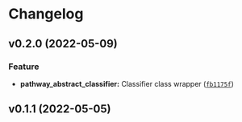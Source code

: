 # Changelog

<!--next-version-placeholder-->

## v0.2.0 (2022-05-09)
### Feature
* **pathway_abstract_classifier:** Classifier class wrapper ([`fb1175f`](https://github.com/PathwayCommons/pathway-abstract-classifier/commit/fb1175f53dbdac2814e8dde4bf76d8ffee64e808))

## v0.1.1 (2022-05-05)


